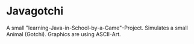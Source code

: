 # Javagotchi
A small "learning-Java-in-School-by-a-Game"-Project. Simulates a small Animal (Gotchi). Graphics are using ASCII-Art.